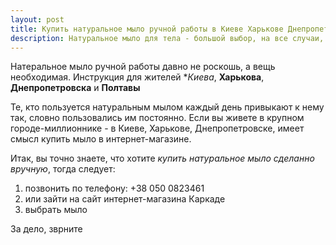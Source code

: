 ```yaml
---
layout: post
title: Купить натуральное мыло ручной работы в Киеве Харькове Днепропетровске
description: Натуральное мыло для тела - большой выбор, на все случаи, контусьтант поможет подобрать
---
```


Натeральное мыло ручной работы давно не роскошь, а вещь необходимая. 
Инструкция для жителей **Киева*, **Харькова**, **Днепропетровска** и **Полтавы**

<!--more-->

Те, кто пользуется натуральным мылом каждый день привыкают к нему так, словно пользовались им постоянно. Если вы живете в крупном городе-миллионнике - в Киеве, Харькове, Днепропетровске, имеет смысл купить мыло в интернет-магазине.



Итак, вы точно знаете, что хотите *купить натуральное мыло сделанно вручную*, тогда следует:

1. позвонить по телефону: +38 050 0823461 
2. или зайти на сайт интернет-магазина Каркаде 
3. выбрать мыло

За дело, зврните
